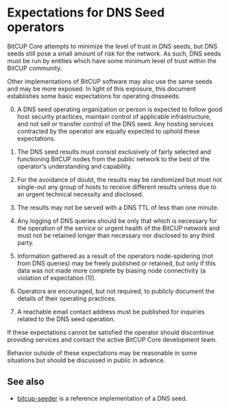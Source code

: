 Expectations for DNS Seed operators
====================================

BitCUP Core attempts to minimize the level of trust in DNS seeds,
but DNS seeds still pose a small amount of risk for the network.
As such, DNS seeds must be run by entities which have some minimum
level of trust within the BitCUP community.

Other implementations of BitCUP software may also use the same
seeds and may be more exposed. In light of this exposure, this
document establishes some basic expectations for operating dnsseeds.

0. A DNS seed operating organization or person is expected to follow good
host security practices, maintain control of applicable infrastructure,
and not sell or transfer control of the DNS seed. Any hosting services
contracted by the operator are equally expected to uphold these expectations.

1. The DNS seed results must consist exclusively of fairly selected and
functioning BitCUP nodes from the public network to the best of the
operator's understanding and capability.

2. For the avoidance of doubt, the results may be randomized but must not
single-out any group of hosts to receive different results unless due to an
urgent technical necessity and disclosed.

3. The results may not be served with a DNS TTL of less than one minute.

4. Any logging of DNS queries should be only that which is necessary
for the operation of the service or urgent health of the BitCUP
network and must not be retained longer than necessary nor disclosed
to any third party.

5. Information gathered as a result of the operators node-spidering
(not from DNS queries) may be freely published or retained, but only
if this data was not made more complete by biasing node connectivity
(a violation of expectation (1)).

6. Operators are encouraged, but not required, to publicly document the
details of their operating practices.

7. A reachable email contact address must be published for inquiries
related to the DNS seed operation.

If these expectations cannot be satisfied the operator should
discontinue providing services and contact the active BitCUP
Core development team.

Behavior outside of these expectations may be reasonable in some
situations but should be discussed in public in advance.

See also
----------
- [bitcup-seeder](https://github.com/nightlybitcup/bitcup-seeder) is a reference implementation of a DNS seed.
